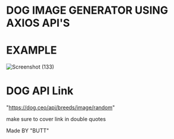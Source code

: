 # DOG IMAGE GENERATOR USING AXIOS API'S

# EXAMPLE

![Screenshot (133)](https://github.com/Abdullah001butt/dog-api/assets/144618477/845b16a9-4ea9-4932-a9a0-4a7f74e8c968)

# DOG API Link

"https://dog.ceo/api/breeds/image/random"

make sure to cover link in double quotes

Made BY "BUTT"

